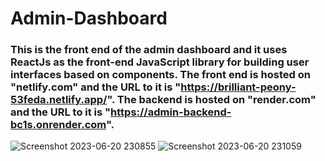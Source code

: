 ﻿# Admin-Dashboard
### This is the front end of the admin dashboard and it uses ReactJs as the front-end JavaScript library for building user interfaces based on components. The front end is hosted on "netlify.com" and the URL to it is "https://brilliant-peony-53feda.netlify.app/". The backend is hosted on "render.com" and the URL to it is "https://admin-backend-bc1s.onrender.com".
![Screenshot 2023-06-20 230855](https://github.com/Dubeyaviral/Admin-Dashboard/assets/85870610/d30ce767-ba95-4b13-a6cc-277d66cc5b62)
![Screenshot 2023-06-20 231059](https://github.com/Dubeyaviral/Admin-Dashboard/assets/85870610/7ad99f1f-ea00-449a-aa67-baa39ed4231d)
